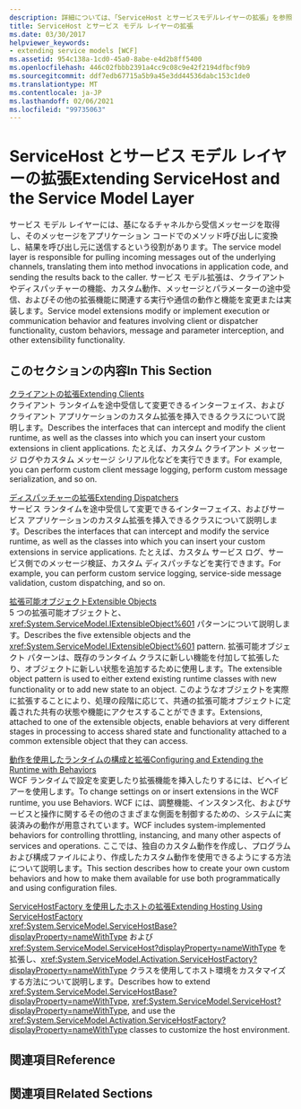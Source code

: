 ```yaml
---
description: 詳細については、「ServiceHost とサービスモデルレイヤーの拡張」を参照してください。
title: ServiceHost とサービス モデル レイヤーの拡張
ms.date: 03/30/2017
helpviewer_keywords:
- extending service models [WCF]
ms.assetid: 954c138a-1cd0-45a0-8abe-e4d2b8ff5400
ms.openlocfilehash: 446c02fbbb2391a4cc9c08c9e42f2194dfbcf9b9
ms.sourcegitcommit: ddf7edb67715a5b9a45e3dd44536dabc153c1de0
ms.translationtype: MT
ms.contentlocale: ja-JP
ms.lasthandoff: 02/06/2021
ms.locfileid: "99735063"
---
```

# <a name="extending-servicehost-and-the-service-model-layer"></a><span data-ttu-id="96a19-103">ServiceHost とサービス モデル レイヤーの拡張</span><span class="sxs-lookup"><span data-stu-id="96a19-103">Extending ServiceHost and the Service Model Layer</span></span>

<span data-ttu-id="96a19-104">サービス モデル レイヤーには、基になるチャネルから受信メッセージを取得し、そのメッセージをアプリケーション コードでのメソッド呼び出しに変換し、結果を呼び出し元に送信するという役割があります。</span><span class="sxs-lookup"><span data-stu-id="96a19-104">The service model layer is responsible for pulling incoming messages out of the underlying channels, translating them into method invocations in application code, and sending the results back to the caller.</span></span> <span data-ttu-id="96a19-105">サービス モデル拡張は、クライアントやディスパッチャーの機能、カスタム動作、メッセージとパラメーターの途中受信、およびその他の拡張機能に関連する実行や通信の動作と機能を変更または実装します。</span><span class="sxs-lookup"><span data-stu-id="96a19-105">Service model extensions modify or implement execution or communication behavior and features involving client or dispatcher functionality, custom behaviors, message and parameter interception, and other extensibility functionality.</span></span>  
  
## <a name="in-this-section"></a><span data-ttu-id="96a19-106">このセクションの内容</span><span class="sxs-lookup"><span data-stu-id="96a19-106">In This Section</span></span>  

 [<span data-ttu-id="96a19-107">クライアントの拡張</span><span class="sxs-lookup"><span data-stu-id="96a19-107">Extending Clients</span></span>](extending-clients.md)  
 <span data-ttu-id="96a19-108">クライアント ランタイムを途中受信して変更できるインターフェイス、およびクライアント アプリケーションのカスタム拡張を挿入できるクラスについて説明します。</span><span class="sxs-lookup"><span data-stu-id="96a19-108">Describes the interfaces that can intercept and modify the client runtime, as well as the classes into which you can insert your custom extensions in client applications.</span></span> <span data-ttu-id="96a19-109">たとえば、カスタム クライアント メッセージ ログやカスタム メッセージ シリアル化などを実行できます。</span><span class="sxs-lookup"><span data-stu-id="96a19-109">For example, you can perform custom client message logging, perform custom message serialization, and so on.</span></span>  
  
 [<span data-ttu-id="96a19-110">ディスパッチャーの拡張</span><span class="sxs-lookup"><span data-stu-id="96a19-110">Extending Dispatchers</span></span>](extending-dispatchers.md)  
 <span data-ttu-id="96a19-111">サービス ランタイムを途中受信して変更できるインターフェイス、およびサービス アプリケーションのカスタム拡張を挿入できるクラスについて説明します。</span><span class="sxs-lookup"><span data-stu-id="96a19-111">Describes the interfaces that can intercept and modify the service runtime, as well as the classes into which you can insert your custom extensions in service applications.</span></span> <span data-ttu-id="96a19-112">たとえば、カスタム サービス ログ、サービス側でのメッセージ検証、カスタム ディスパッチなどを実行できます。</span><span class="sxs-lookup"><span data-stu-id="96a19-112">For example, you can perform custom service logging, service-side message validation, custom dispatching, and so on.</span></span>  
  
 [<span data-ttu-id="96a19-113">拡張可能オブジェクト</span><span class="sxs-lookup"><span data-stu-id="96a19-113">Extensible Objects</span></span>](extensible-objects.md)  
 <span data-ttu-id="96a19-114">5 つの拡張可能オブジェクトと、<xref:System.ServiceModel.IExtensibleObject%601> パターンについて説明します。</span><span class="sxs-lookup"><span data-stu-id="96a19-114">Describes the five extensible objects and the <xref:System.ServiceModel.IExtensibleObject%601> pattern.</span></span> <span data-ttu-id="96a19-115">拡張可能オブジェクト パターンは、既存のランタイム クラスに新しい機能を付加して拡張したり、オブジェクトに新しい状態を追加するために使用します。</span><span class="sxs-lookup"><span data-stu-id="96a19-115">The extensible object pattern is used to either extend existing runtime classes with new functionality or to add new state to an object.</span></span> <span data-ttu-id="96a19-116">このようなオブジェクトを実際に拡張することにより、処理の段階に応じて、共通の拡張可能オブジェクトに定義された共有の状態や機能にアクセスすることができます。</span><span class="sxs-lookup"><span data-stu-id="96a19-116">Extensions, attached to one of the extensible objects, enable behaviors at very different stages in processing to access shared state and functionality attached to a common extensible object that they can access.</span></span>  
  
 [<span data-ttu-id="96a19-117">動作を使用したランタイムの構成と拡張</span><span class="sxs-lookup"><span data-stu-id="96a19-117">Configuring and Extending the Runtime with Behaviors</span></span>](configuring-and-extending-the-runtime-with-behaviors.md)  
 <span data-ttu-id="96a19-118">WCF ランタイムで設定を変更したり拡張機能を挿入したりするには、ビヘイビアーを使用します。</span><span class="sxs-lookup"><span data-stu-id="96a19-118">To change settings on or insert extensions in the WCF runtime, you use Behaviors.</span></span> <span data-ttu-id="96a19-119">WCF には、調整機能、インスタンス化、およびサービスと操作に関するその他のさまざまな側面を制御するための、システムに実装済みの動作が用意されています。</span><span class="sxs-lookup"><span data-stu-id="96a19-119">WCF includes system-implemented behaviors for controlling throttling, instancing, and many other aspects of services and operations.</span></span> <span data-ttu-id="96a19-120">ここでは、独自のカスタム動作を作成し、プログラムおよび構成ファイルにより、作成したカスタム動作を使用できるようにする方法について説明します。</span><span class="sxs-lookup"><span data-stu-id="96a19-120">This section describes how to create your own custom behaviors and how to make them available for use both programmatically and using configuration files.</span></span>  
  
 [<span data-ttu-id="96a19-121">ServiceHostFactory を使用したホストの拡張</span><span class="sxs-lookup"><span data-stu-id="96a19-121">Extending Hosting Using ServiceHostFactory</span></span>](extending-hosting-using-servicehostfactory.md)  
 <span data-ttu-id="96a19-122"><xref:System.ServiceModel.ServiceHostBase?displayProperty=nameWithType> および <xref:System.ServiceModel.ServiceHost?displayProperty=nameWithType> を拡張し、<xref:System.ServiceModel.Activation.ServiceHostFactory?displayProperty=nameWithType> クラスを使用してホスト環境をカスタマイズする方法について説明します。</span><span class="sxs-lookup"><span data-stu-id="96a19-122">Describes how to extend <xref:System.ServiceModel.ServiceHostBase?displayProperty=nameWithType>, <xref:System.ServiceModel.ServiceHost?displayProperty=nameWithType>, and use the <xref:System.ServiceModel.Activation.ServiceHostFactory?displayProperty=nameWithType> classes to customize the host environment.</span></span>  
  
## <a name="reference"></a><span data-ttu-id="96a19-123">関連項目</span><span class="sxs-lookup"><span data-stu-id="96a19-123">Reference</span></span>  
  
## <a name="related-sections"></a><span data-ttu-id="96a19-124">関連項目</span><span class="sxs-lookup"><span data-stu-id="96a19-124">Related Sections</span></span>
